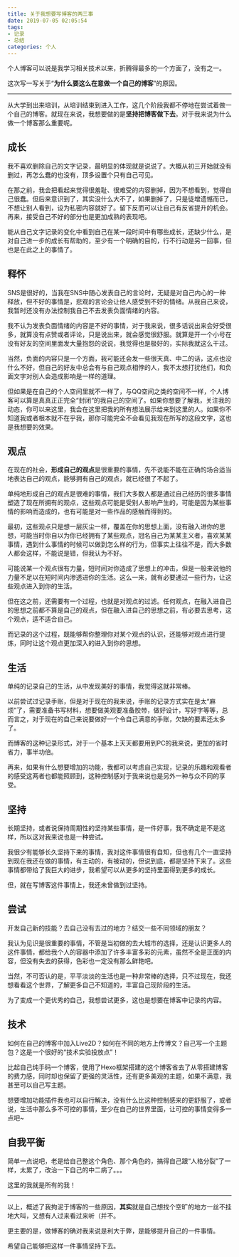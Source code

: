 ```yaml
---
title: 关于我想要写博客的两三事
date: 2019-07-05 02:05:54
tags: 
- 记录
- 总结
categories: 个人
---
```


个人博客可以说是我学习相关技术以来，折腾得最多的一个方面了，没有之一。

这次写一写关于“**为什么要这么在意做一个自己的博客**”的原因。

<!--more-->

***

从大学到出来培训，从培训结束到进入工作，这几个阶段我都不停地在尝试着做一个自己的博客。就现在来说，我想要做的是**坚持把博客做下去**。对于我来说为什么做一个博客那么重要呢。

## 成长

我不喜欢删除自己的文字记录，最明显的体现就是说说了。大概从初三开始就没有删过，再怎么蠢的也没有，顶多设置个只有自己可见。

在那之前，我会把看起来觉得很羞耻、很难受的内容删掉，因为不想看到，觉得自己很蠢。但后来意识到了，其实没什么大不了，如果删掉了，只是徒增遗憾而已，不想让别人看到，设为私密内容就好了。留下反而可以让自己有反省提升的机会。再来，接受自己不好的部分也是更加成熟的表现吧。

能从自己文字记录的变化中看到自己在某一段时间中有哪些成长，还缺少什么，是对自己进一步的成长有帮助的，至少有一个明确的目的，行不行动是另一回事，但也是在此之上的事情了。

## 释怀

SNS是很好的，当我在SNS中随心发表自己的言论时，无疑是对自己内心的一种释放，但不好的事情是，悲观的言论会让他人感受到不好的情绪。从我自己来说，我暂时还没有办法控制我自己不去发表负面情绪的内容。

我不认为发表负面情绪的内容是不好的事情，对于我来说，很多话说出来会好受很多，就算没有点赞或者评论，只是说出来，就会感觉很舒服。就算是开一个小号在没有好友的空间里面发大量抱怨的说说，我觉得也是极好的，实际我就这么干过。

当然，负面的内容只是一个方面，我可能还会发一些很天真、中二的话，这点也没什么不好，但自己的好友中总会有与自己观点相悖的人，我不太想打扰他们，和负面文字对别人会造成影响是一样的道理。

但如果是在自己的个人空间里就不一样了，与QQ空间之类的空间不一样，个人博客可以算是真真正正完全“封闭“的我自己的空间了。如果你想要了解我，关注我的动态，你可以来这里，我会在这里把我的所有想法展示给来到这里的人。如果你不知道我或者根本就不在乎我，那你可能完全不会看见我现在所写的这段文字，这也是我想要的效果。

## 观点

在现在的社会，**形成自己的观点**是很重要的事情，先不说能不能在正确的场合适当地表达自己的观点，能够拥有自己的观点，就已经很了不起了。

单纯地形成自己的观点是很难的事情，我们大多数人都是通过自己经历的很多事情塑造了现在所拥有的观点，这些观点可能是受别人影响产生的，可能是因为某些事情的影响而造成的，也有可能是对一些作品的感触而得到的。

最初，这些观点只是想一层灰尘一样，覆盖在你的思想上面，没有融入进你的思想，可能当时你自以为你已经拥有了某些观点，冠名自己为某某主义者，喜欢某某事情，遇到什么事情的时候可以做到怎么样的行为，但事实上往往不是，而大多数人都会这样，不能说是错，但我认为不好。

可能说某一个观点很有力量，短时间对你造成了思想上的冲击，但是一般来说他的力量不足以在短时间内渗透进你的生活。这么一来，就有必要通过一些行为，让这些观点进入到你的生活。

但在这之前，还需要有一个过程，也就是对观点的过滤。任何观点，在融入进自己的思想之前都不算是自己的观点，但在融入进自己的思想之前，有必要去思考，这个观点，适不适合自己。

而记录的这个过程，既能够帮你整理你对某个观点的认识，还能够对观点进行提炼，同时让这个观点更加深入的进入到你的思想。

<!-- 读后感 观后感 文字解读 -->

## 生活

单纯的记录自己的生活，从中发现美好的事情，我觉得这就非常棒。

以前尝试过记录手账，但是对于现在的我来说，手账的记录方式实在是太“麻烦”了，需要准备书写材料，想要做美观要准备胶带，做好设计，写好字等等，总而言之，对于现在的自己来说要做好一个令自己满意的手账，欠缺的要素还太多了。

而博客的这种记录形式，对于一个基本上天天都要用到PC的我来说，更加的省时省力，事半功倍。

再来，如果有什么想要增加的功能，我都可以考虑自己实现，记录的乐趣和观看者的感受这两者也都能照顾到，这种控制感对于我来说也是另外一种与众不同的享受。

## 坚持

长期坚持，或者说保持周期性的坚持某些事情，是一件好事，我不确定是不是这样，所以这对我来说也是一种尝试。

我很少有能够长久坚持下来的事情，我对这件事情很有自知，但也有几个一直坚持到现在我还在做的事情，有主动的，有被动的，但说到底，都是坚持下来了。这些事情都带给了我巨大的进步，我希望可以从更多的坚持里面得到更多的成长。

但，就在写博客这件事情上，我还未曾做到过坚持。

## 尝试

开发自己新的技能？去自己没有去过的地方？结交一些不同领域的朋友？

我认为见识是很重要的事情，不管是当初做的去大城市的选择，还是认识更多人的这件事情，都给我个人的容器中添加了许多丰富多彩的元素，虽然不全是正面的内容，但没有失去的获得，色彩也一定没有那么鲜艳吧。

当然，不可否认的是，平平淡淡的生活也是一种非常棒的选择，只不过现在，我还想看看这个世界，了解更多自己不知道的，丰富自己现阶段的生活。

为了变成一个更优秀的自己，我想尝试更多，这也是想要在博客中记录的内容。

<!-- To Do List -->

## 技术

如何在自己的博客中加入Live2D？如何在不同的地方上传博文？自己写一个主题包？这是一个很好的“技术实验投放点”！

比起自己纯手码一个博客，使用了Hexo框架搭建的这个博客省去了从零搭建博客的费力感，同时却也保留了更强的灵活性，还有更多美观的主题，如果不满意，我甚至可以自己写主题。

想要增加功能插件我也可以自行解决，没有什么比这种控制感来的更舒服了，或者说，生活中那么多不可控的事情，至少在自己的世界里面，让可控的事情变得多一点吧~

## 自我平衡

简单一点说吧，老是给自己整这个角色、那个角色的，搞得自己跟“人格分裂”了一样，太累了，改治一下自己的中二病了。。。

这里的我就是所有的我！

<!-- 这是一个非常主观的话题了，也是我建立这个个人网站的最重要的原因。

从大学以来，直到现在，我基本都是以WOTA艺作为生活的主基调活着的，而为了打艺，我创造出来了“依可”这个身份。除了依可以外，只要是我会付出精力在其中的兴趣爱好或者是生活的某个方面，我都会赋予一个类似于“容器”一样的个人身份。

这样做让我很好的做到了在不同领域的事情上进入不同的角色容器，投入不同的感情，但在大三结束做出离校选择的时候，“依可”对于WOTA艺的热情，已经远远破坏了我个人的平衡。

一旦这种平衡被破坏，分角色处理事务的这种做事方法就会产生巨大的漏洞。在短期内可能没有什么明显的问题，但随着时间的推进，生活方方面面的变动让我逐渐意识到，自我的平衡感已经模糊了。

自己有的时候分不清楚，“我”是有多喜欢打艺，“我”是有多喜欢某个人，“我”是有多在乎编程方面的某个难题。我意识到了，一切都是在我对自己的认识上出现了问题，当“我”与“我”不和谐的时候，我就进入了一种自我怀疑和自我否定的状态，不是我自己否定我自己，而是不同的“我”之间的相互否定。

这个冲突的出现是在平衡被破坏的那一刻就注定到来的，或许我该庆幸，这个时间点来的应该算早，直到现在这一篇文章出现的时间点来说，离当时平衡被破坏的那个时间点已经过去一年了。这一年仿佛就是我在寻找自己的一个序章，我能够确定我自己比以前更加优秀了，但离我接受我自己这件事来说，可能还需要花上一段时间。

当我认识到了自己不是作为某个自己捏造出来的角色而生活着，每一个我做出来的自己都是我，但我绝不仅是他们某一个人的时候，这个地方就诞生了。这里会记录我的一切，不分身份，是为了我自己而作的博客。 -->

***

以上，概述了我拘泥于博客的一些原因，**其实**就是自己想找个空旷的地方一丝不挂地大叫，又想有人过来看过来听（并不。

更主要的是，做博客的确对我来说是利大于弊，是能够提升自己的一件事情。

希望自己能够把这样一件事情坚持下去。

<!-- 以前听过一个叫做内语言的观点，大概是，一个人平常用的词语可能隐含了这个人的一些性格痕迹。比如说经常说**大概**、**可能**的人会对事情考虑许多所以不会轻易做决定之类的。

我以前写文章的时候经常会用“其实”这个词，我有猜想，是不是我就是那种什么事都藏着噎着不说出来，还是说平时会说很多假话去欺骗别人的人呢。但是今天写完这篇文章的时候发现我就用了两处“其实”，我觉得我比以前进步了。 -->